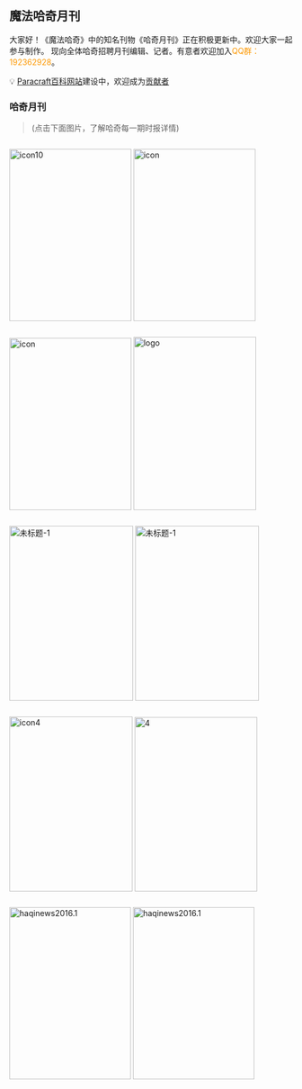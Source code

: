 ## 魔法哈奇月刊
大家好！《魔法哈奇》中的知名刊物《哈奇月刊》正在积极更新中。欢迎大家一起参与制作。
现向全体哈奇招聘月刊编辑、记者。有意者欢迎加入<font color=#fd9905>QQ群：192362928</font>。

💡  [Paracraft百科网站](https://github.com/LiXizhi/ParaCraft/wiki)建设中，欢迎成为[贡献者](https://github.com/LiXizhi/ParaCraft/wiki/HowToContribute)

### 哈奇月刊
>(点击下面图片，了解哈奇每一期时报详情)

<div class="gallery-list">
  
 <a href="http://www.paracraft.cn/wp-content/haqinews/haqinews2016.10.pdf"><img class="alignnone  wp-image-1329"
        src="https://api.keepwork.com/storage/v0/siteFiles/4878/raw#icon10.png" alt="icon10" width="217"
        height="306"
                                                                                ></a>
  
  <a href="http://www.paracraft.cn/wp-content/haqinews/haqinews2016.9.pdf"><img class="alignnone wp-image-1288"
        src="https://api.keepwork.com/storage/v0/siteFiles/4877/raw#icon-1.png" alt="icon" width="217" height="306"
       ></a>
  
  <a href="http://www.paracraft.cn/wp-content/haqinews/haqinews2016.8.pdf"><img class="alignnone wp-image-1277"
        src="https://api.keepwork.com/storage/v0/siteFiles/4872/raw#icon.png" alt="icon" width="217" height="306"
       ></a>
  
  <a href="http://www.paracraft.cn/wp-content/haqinews/haqinews2016.7.pdf"><img class="alignnone wp-image-1265"
        src="https://api.keepwork.com/storage/v0/siteFiles/4871/raw#logo-170x240.png" alt="logo" width="218"
        height="308"></a>
  
  <a href="http://www.paracraft.cn/wp-content/haqinews/haqinews2016.6.pdf"><img
        class="alignnone wp-image-1226" src="https://api.keepwork.com/storage/v0/siteFiles/4875/raw#haqinews2016.6.png"
        alt="未标题-1" width="220" height="311"></a>
  
  <a href="http://www.paracraft.cn/wp-content/haqinews/haqinews2016.5.pdf"><img class="alignnone wp-image-1226"
        src="https://api.keepwork.com/storage/v0/siteFiles/4870/raw#未标题-1-170x240.png" alt="未标题-1" width="220"
        height="311"></a><a href="http://www.paracraft.cn/wp-content/haqinews/haqinews2016.5.pdf"></a>
  
  <a href="http://www.paracraft.cn/wp-content/haqinews/haqinews2016.4.pdf"><img class="alignnone wp-image-1224"
        src="https://api.keepwork.com/storage/v0/siteFiles/4879/raw#icon4.png" alt="icon4" width="219" height="311"
        ></a>
  
  <a href="http://www.paracraft.cn/wp-content/haqinews/haqinews2016.3.pdf"><img class="alignnone wp-image-1215"
        src="https://api.keepwork.com/storage/v0/siteFiles/4874/raw#4-169x240.png" alt="4" width="218"
        height="310"></a>
  
  <a href="http://www.paracraft.cn/wp-content/haqinews/haqinews2016.2.pdf"><img class="alignnone wp-image-1198"
        src="https://api.keepwork.com/storage/v0/siteFiles/4876/raw#2.png" alt="haqinews2016.1" width="216"
        height="306">
    </a>
  
  <a href="http://www.paracraft.cn/wp-content/haqinews/haqinews2016.1.pdf"><img class="alignnone wp-image-1198"
        src="https://api.keepwork.com/storage/v0/siteFiles/4873/raw#haqinews2016.1.png" alt="haqinews2016.1" width="216"
        height="306">
    </a>
 </div>
 
 
 <style>
  .gallery-list p {
   display: inline-block;
  }
  
  </style>